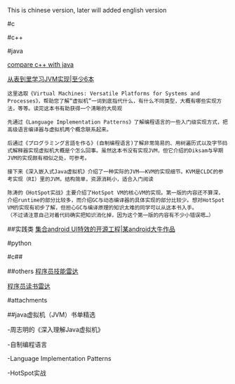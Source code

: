 
This is chinese version, later will added english version

#c

#c++

#java


[compare c++ with java](https://java.quanke.name/%E9%99%84%E5%BD%95B%20%E5%AF%B9%E6%AF%94C++%E5%92%8CJava.html)

[从表到里学习JVM实现|至少6本](https://www.douban.com/doulist/2545443/)


```
这里选取《Virtual Machines: Versatile Platforms for Systems and Processes》，帮助您了解“虚拟机”一词到底指代什么，有什么不同类型，大概有哪些实现方法，等等。读完这本书有助获得一个清晰的大局观

先通过《Language Implementation Patterns》了解编程语言的一些入门级实现方式，把高级语言编译器与虚拟机两个概念联系起来。 

后通过《プログラミング言語を作る》(自制编程语言)了解非常简易的、用树遍历式以及字节码式解释器实现虚拟机大概是个怎么回事。虽然这本书没有实现JVM，但它介绍的Diksam与早期JVM的实现颇有相似之处，可参考。 

接下来《深入嵌入式Java虚拟机》介绍了一种实际的JVM——KVM的实现细节。KVM是CLDC的参考实现（RI）里的JVM，结构简单，资源消耗小，适合入门阅读

陈涛的《HotSpot实战》主要介绍了HotSpot VM的核心VM的实现。第一版的内容还不算深，介绍runtime的部分比较多，而介绍GC与动态编译器的具体实现的部分比较少。想对HotSpot VM的实现有初步了解，但担心GC与编译原理的知识太难的同学可以从这本书入手。 
（不过请注意自己对着代码确实把知识消化掉，因为这个第一版的内容有不少小错误嗯…） 

```

##实践类
[集合android UI特效的开源工程|某android大牛作品](http://www.codekk.com)


#python


#c##


##others
[程序员技能雷达](http://yanghuidang.iteye.com/blog/1267547)

[程序员读书雷达](http://m.blog.csdn.net/article/details?id=52329358)

#attachments

##java虚拟机（JVM）书单精选

-周志明的《深入理解Java虚拟机》

-自制编程语言

-Language Implementation Patterns

-HotSpot实战
